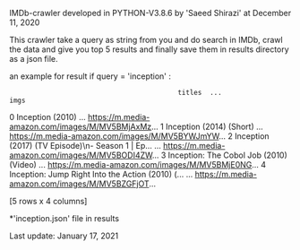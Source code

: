 IMDb-crawler developed in PYTHON-V3.8.6 by 'Saeed Shirazi' at December 11, 2020


This crawler take a query as string from you and do search in IMDb, crawl the data and give you top 5 results and finally save them in results directory as a json file.

an example for result if query = 'inception' :

                                              titles  ...                                               imgs
0                                   Inception (2010)  ...  https://m.media-amazon.com/images/M/MV5BMjAxMz...
1                           Inception (2014) (Short)  ...  https://m.media-amazon.com/images/M/MV5BYWJmYW...
2  Inception (2017) (TV Episode)\n- Season 1 | Ep...  ...  https://m.media-amazon.com/images/M/MV5BODI4ZW...
3            Inception: The Cobol Job (2010) (Video)  ...  https://m.media-amazon.com/images/M/MV5BMjE0NG...
4  Inception: Jump Right Into the Action (2010) (...  ...  https://m.media-amazon.com/images/M/MV5BZGFjOT...

[5 rows x 4 columns]

*'inception.json' file in results

Last update: January 17, 2021
